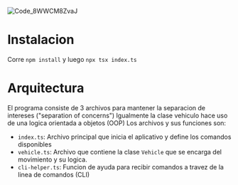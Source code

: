 
![Code_8WWCM8ZvaJ](https://github.com/Ivanca/moviento-de-vehiculo/assets/907138/41514003-2a76-402f-87c1-4d691afa1a75)

# Instalacion
Corre `npm install` y luego `npx tsx index.ts`
# Arquitectura
El programa consiste de 3 archivos para mantener la separacion de intereses ("separation of concerns")
Igualmente la clase vehiculo hace uso de una logica orientada a objetos (OOP)
Los archivos y sus funciones son:
- `index.ts`: Archivo principal que inicia el aplicativo y define los comandos disponibles
- `vehicle.ts`: Archivo que contiene la clase `Vehicle` que se encarga del movimiento y su logica.
- `cli-helper.ts`: Funcion de ayuda para recibir comandos a travez de la linea de comandos (CLI)
